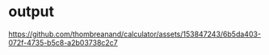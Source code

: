 
# output


https://github.com/thombreanand/calculator/assets/153847243/6b5da403-072f-4735-b5c8-a2b03738c2c7

